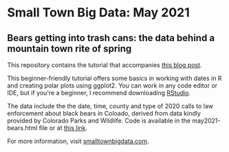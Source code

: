 # Small Town Big Data: May 2021
## Bears getting into trash cans: the data behind a mountain town rite of spring

This repository contains the tutorial that accompanies [this blog post](https://www.smalltownbigdata.com/post/colorado-bear-data). 

This beginner-friendly tutorial offers some basics in working with dates in R and creating polar plots using ggplot2. You can work in any code editor or IDE, but if you're a beginner, I recommend downloading [RStudio](https://rstudio.com/products/rstudio/). 

The data include the the date, time, county and type of 2020 calls to law enforcement about black bears in Coloado, derived from data kindly provided by Colorado Parks and Wildlife. Code is available in the may2021-bears.html file or at [this link](https://smalltownbigdata.github.io/may2021-bears/may2021-bears.html). 

For more information, visit [smalltownbigdata.com](http://www.smalltownbigdata.com).
